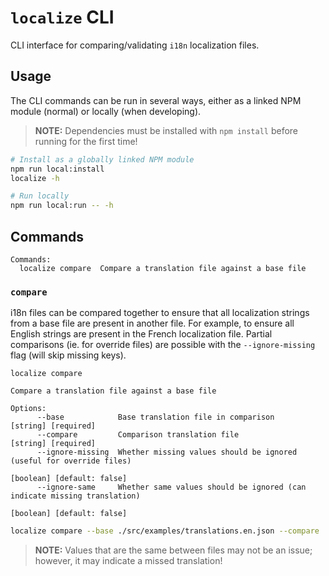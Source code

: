 # `localize` CLI

CLI interface for comparing/validating `i18n` localization files.

## Usage

The CLI commands can be run in several ways, either as a linked NPM module (normal) or locally (when developing).

> **NOTE:** Dependencies must be installed with `npm install` before running for the first time!

```sh
# Install as a globally linked NPM module
npm run local:install
localize -h

# Run locally
npm run local:run -- -h
```

## Commands

```
Commands:
  localize compare  Compare a translation file against a base file
```

### `compare`

i18n files can be compared together to ensure that all localization strings from a base file are present in another file. For example, to ensure all English strings are present in the French localization file. Partial comparisons (ie. for override files) are possible with the `--ignore-missing` flag (will skip missing keys).

```
localize compare

Compare a translation file against a base file

Options:
      --base            Base translation file in comparison                      [string] [required]
      --compare         Comparison translation file                              [string] [required]
      --ignore-missing  Whether missing values should be ignored (useful for override files)
                                                                          [boolean] [default: false]
      --ignore-same     Whether same values should be ignored (can indicate missing translation)
                                                                          [boolean] [default: false]
```

```sh
localize compare --base ./src/examples/translations.en.json --compare ./src/examples/translations.es.json
```

> **NOTE:** Values that are the same between files may not be an issue; however, it may indicate a missed translation!
